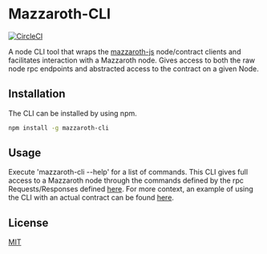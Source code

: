 # Mazzaroth-CLI

[![CircleCI](https://circleci.com/gh/kochavalabs/mazzaroth-cli.svg?style=svg)](https://circleci.com/gh/kochavalabs/mazzaroth-cli)

A node CLI tool that wraps the [mazzaroth-js](https://github.com/kochavalabs/mazzaroth-js)
node/contract clients and facilitates interaction with a Mazzaroth node. Gives
access to both the raw node rpc endpoints and abstracted access to the contract
on a given Node.

## Installation

The CLI can be installed by using npm.

```bash
npm install -g mazzaroth-cli
```

## Usage

Execute 'mazzaroth-cli --help' for a list of commands. This CLI gives full
access to a Mazzaroth node through the commands defined by the rpc
Requests/Responses defined [here](https://github.com/kochavalabs/mazzaroth-xdr/blob/develop/idl/rpc.x).
For more context, an example of using the CLI with an actual contract can be
found [here](https://github.com/kochavalabs/full-contract-example).

## License

[MIT](https://choosealicense.com/licenses/mit/)
